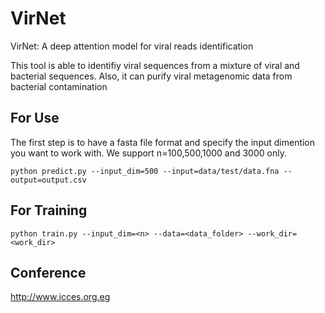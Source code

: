 # VirNet
VirNet: A deep attention model for viral reads identification

This tool is able to identifiy viral sequences from a mixture of viral and bacterial sequences. Also, it can purify viral metagenomic data from bacterial contamination


## For Use

The first step is to have a fasta file format and specify the input dimention you want to work with. 
We support n=100,500,1000 and 3000 only. 

```
python predict.py --input_dim=500 --input=data/test/data.fna --output=output.csv

```

## For Training

```
python train.py --input_dim=<n> --data=<data_folder> --work_dir=<work_dir>
```

## Conference 
http://www.icces.org.eg